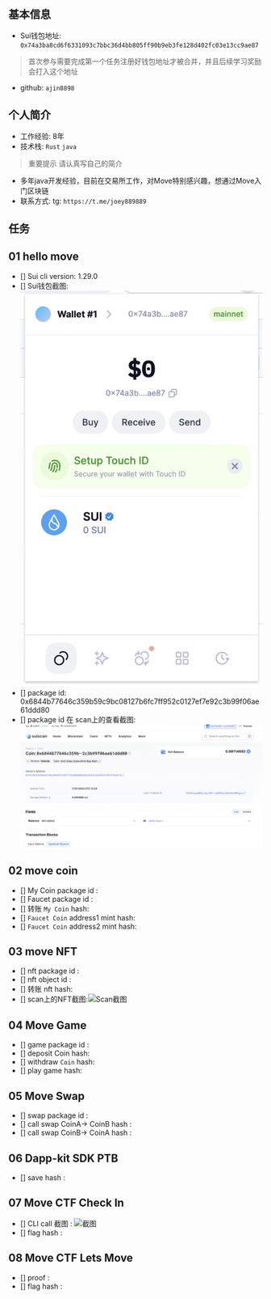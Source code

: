 ## 基本信息
- Sui钱包地址: `0x74a3ba8cd6f6331093c7bbc36d4bb805ff90b9eb3fe128d402fc03e13cc9ae87`
> 首次参与需要完成第一个任务注册好钱包地址才被合并，并且后续学习奖励会打入这个地址
- github: `ajin8898`

## 个人简介
- 工作经验: 8年
- 技术栈: `Rust` `java`
> 重要提示 请认真写自己的简介
- 多年java开发经验，目前在交易所工作，对Move特别感兴趣，想通过Move入门区块链
- 联系方式: tg: `https://t.me/joey889889` 

## 任务

##   01 hello move  
- [] Sui cli version: 1.29.0
- [] Sui钱包截图: ![Sui钱包截图](./images/task01.jpg)
- [] package id: 0x6844b77646c359b59c9bc08127b6fc7ff952c0127ef7e92c3b99f06ae61ddd80
- [] package id 在 scan上的查看截图:![Scan截图](./images/task01-1.png)

##   02 move coin
- [] My Coin package id : 
- [] Faucet package id : 
- [] 转账 `My Coin` hash:
- [] `Faucet Coin` address1 mint hash:
- [] `Faucet Coin` address2 mint hash:

##   03 move NFT
- [] nft package id :
- [] nft object id : 
- [] 转账 nft  hash:
- [] scan上的NFT截图:![Scan截图](./images/你的图片地址)

##   04 Move Game
- [] game package id :
- [] deposit Coin hash:
- [] withdraw `Coin` hash:
- [] play game hash:

##   05 Move Swap
- [] swap package id :
- [] call swap CoinA-> CoinB  hash :
- [] call swap CoinB-> CoinA  hash :

##   06 Dapp-kit SDK PTB
- [] save hash :

##   07 Move CTF Check In
- [] CLI call 截图 : ![截图](./images/你的图片地址)
- [] flag hash :

##   08 Move CTF Lets Move
- [] proof : 
- [] flag hash :
